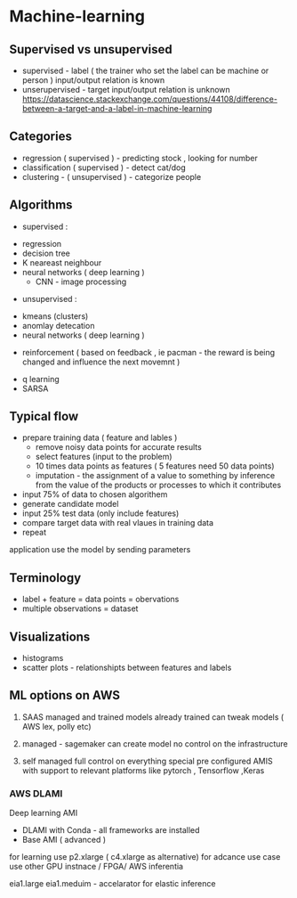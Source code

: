# Machine-learning

## Supervised vs unsupervised 
 - supervised - label ( the trainer who set the label can be machine or person ) 
   input/output relation is known 
 - unserupervised  - target
   input/output relation is unknown 
 https://datascience.stackexchange.com/questions/44108/difference-between-a-target-and-a-label-in-machine-learning
 
## Categories 
- regression ( supervised ) - predicting stock , looking for number 
- classification ( supervised ) - detect cat/dog
- clustering  - ( unsupervised ) - categorize people 

## Algorithms 
* supervised : 
- regression
- decision tree
- K neareast neighbour
- neural networks ( deep learning )
  - CNN - image processing 

* unsupervised :
- kmeans (clusters)
- anomlay detecation 
- neural networks ( deep learning )

* reinforcement ( based on feedback , ie pacman - the reward is being changed and influence the next movemnt )
- q learning 
- SARSA

## Typical flow
- prepare training  data ( feature and lables ) 
  * remove noisy data points for accurate results 
  * select features (input to the problem) 
  * 10 times data points as features ( 5 features need 50 data points)
  * imputation - the assignment of a value to something by inference from the value of the products or processes to which it contributes
- input 75% of data to chosen algorithem
- generate candidate model
- input 25% test data (only include features)
- compare target data with real vlaues in training data
- repeat 

application use the model by sending parameters 

## Terminology
- label + feature = data points = obervations 
- multiple observations = dataset 

## Visualizations
- histograms 
- scatter plots - relationshipts between features and labels 

## ML options on AWS 
1) SAAS managed and trained 
models already trained 
can tweak models
( AWS lex, polly etc) 

2) managed  - sagemaker 
can create model
no control on the infrastructure 

3) self managed 
full control on everything
special pre configured AMIS with support to relevant platforms like pytorch , Tensorflow ,Keras 

### AWS DLAMI
Deep learning AMI

- DLAMI with Conda - all frameworks are installed 
- Base AMI ( advanced )

for learning use p2.xlarge ( c4.xlarge as alternative) 
for adcance use case use other GPU instnace / FPGA/ AWS inferentia 

eia1.large eia1.meduim - accelarator for elastic inference
